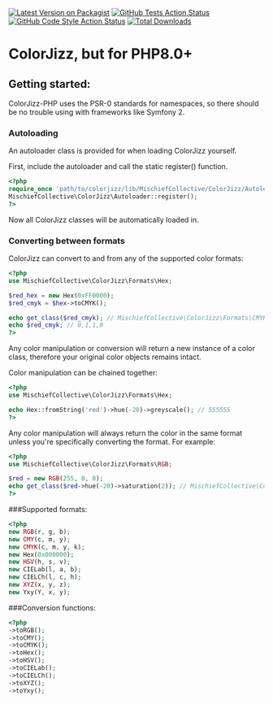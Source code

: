 [![Latest Version on Packagist](https://img.shields.io/packagist/v/toolstud-io/colorjizz-php8.svg?style=flat-square)](https://packagist.org/packages/toolstud-io/ColorJizz-PHP8)
[![GitHub Tests Action Status](https://img.shields.io/github/actions/workflow/status/toolstud-io/ColorJizz-PHP8/run-tests.yml?branch=main&label=tests&style=flat-square)](https://github.com/toolstud-io/ColorJizz-PHP8/actions?query=workflow%3Arun-tests+branch%3Amain)
[![GitHub Code Style Action Status](https://img.shields.io/github/actions/workflow/status/toolstud-io/ColorJizz-PHP8/fix-php-code-style-issues.yml?branch=main&label=code%20style&style=flat-square)](https://github.com/toolstud-io/ColorJizz-PHP8/actions?query=workflow%3A"Fix+PHP+code+style+issues"+branch%3Amain)
[![Total Downloads](https://img.shields.io/packagist/dt/toolstud-io/ColorJizz-PHP8.svg?style=flat-square)](https://packagist.org/packages/toolstud-io/ColorJizz-PHP8)

# ColorJizz, but for PHP8.0+


## Getting started:

ColorJizz-PHP uses the PSR-0 standards for namespaces, so there should be no trouble using with frameworks like Symfony 2.

### Autoloading

An autoloader class is provided for when loading ColorJizz yourself.

First, include the autoloader and call the static register() function.


```php
<?php
require_once 'path/to/colorjizz/lib/MischiefCollective/ColorJizz/Autoloader.php';
MischiefCollective\ColorJizz\Autoloader::register();
?>
```

Now all ColorJizz classes will be automatically loaded in.

### Converting between formats

ColorJizz can convert to and from any of the supported color formats:

```php
<?php
use MischiefCollective\ColorJizz\Formats\Hex;

$red_hex = new Hex(0xFF0000);
$red_cmyk = $hex->toCMYK();

echo get_class($red_cmyk); // MischiefCollective\ColorJizz\Formats\CMYK
echo $red_cmyk; // 0,1,1,0
?>
```

Any color manipulation or conversion will return a new instance of a color class, therefore your original color objects remains intact.

Color manipulation can be chained together:

```php
<?php
use MischiefCollective\ColorJizz\Formats\Hex;

echo Hex::fromString('red')->hue(-20)->greyscale(); // 555555
?>
```

Any color manipulation will always return the color in the same format unless you're specifically converting the format. For example:

```php
<?php
use MischiefCollective\ColorJizz\Formats\RGB;

$red = new RGB(255, 0, 0);
echo get_class($red->hue(-20)->saturation(2)); // MischiefCollective\ColorJizz\Formats\RGB
?>
```

###Supported formats:

```php
<?php
new RGB(r, g, b);
new CMY(c, m, y);
new CMYK(c, m, y, k);
new Hex(0x000000);
new HSV(h, s, v);
new CIELab(l, a, b);
new CIELCh(l, c, h);
new XYZ(x, y, z);
new Yxy(Y, x, y);
```

###Conversion functions:

```php
<?php
->toRGB();
->toCMY();
->toCMYK();
->toHex();
->toHSV();
->toCIELab();
->toCIELCh();
->toXYZ();
->toYxy();
```



